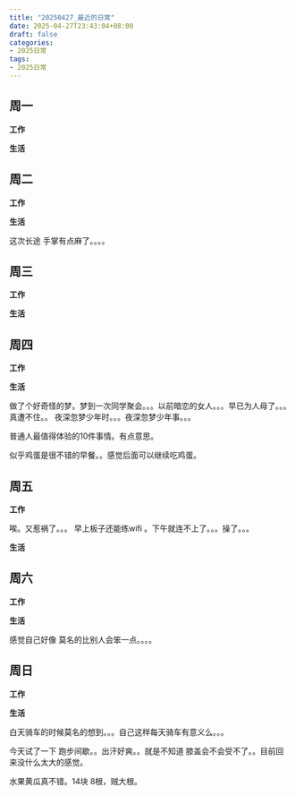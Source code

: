 ```yaml
---
title: "20250427_最近的日常"
date: 2025-04-27T23:43:04+08:00
draft: false
categories:
- 2025日常
tags:
- 2025日常
---
```



## 周一

**工作**



**生活**


## 周二

**工作**



**生活**

这次长途 手掌有点麻了。。。。

## 周三


**工作**



**生活**


## 周四


**工作**



**生活**

做了个好奇怪的梦。梦到一次同学聚会。。。以前暗恋的女人。。。早已为人母了。。。真遭不住。。 夜深忽梦少年时。。。夜深忽梦少年事。。。

普通人最值得体验的10件事情。有点意思。

似乎鸡蛋是很不错的早餐。。感觉后面可以继续吃鸡蛋。

## 周五


**工作**

唉。又惹祸了。。。 早上板子还能练wifi 。下午就连不上了。。。操了。。。

**生活**




## 周六


**工作**



**生活**

感觉自己好像 莫名的比别人会笨一点。。。。



## 周日


**工作**



**生活**

白天骑车的时候莫名的想到。。。自己这样每天骑车有意义么。。。


今天试了一下 跑步间歇。。出汗好爽。。就是不知道 膝盖会不会受不了。。目前回来没什么太大的感觉。

水果黄瓜真不错。14块 8根，贼大根。





